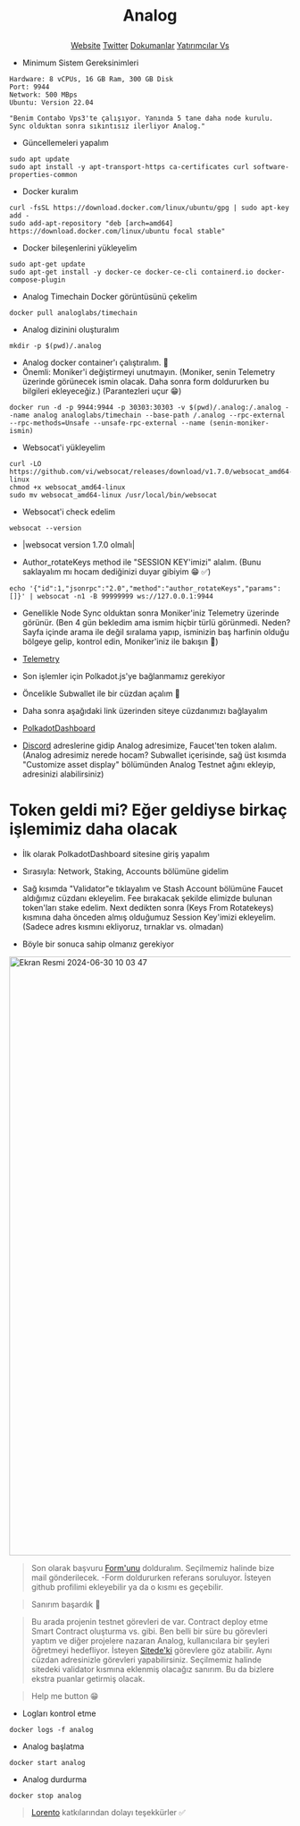 <p align="center">
</p>
<h1>
<p align="center"> Analog </p>
</h1>

<p align="center">
  <a href="https://www.analog.one/">Website</a> 
  <a href="https://x.com/OneAnalog">Twitter</a> 
  <a href="https://docs.analog.one/documentation/node-operators/introduction">Dokumanlar</a> 
  <a href="https://cryptorank.io/ico/analog#funding-rounds/">Yatırımcılar Vs</a> 
</p>



* Minimum Sistem Gereksinimleri

```console
Hardware: 8 vCPUs, 16 GB Ram, 300 GB Disk
Port: 9944
Network: 500 MBps
Ubuntu: Version 22.04

"Benim Contabo Vps3'te çalışıyor. Yanında 5 tane daha node kurulu. Sync olduktan sonra sıkıntısız ilerliyor Analog."
```


* Güncellemeleri yapalım

```console
sudo apt update
sudo apt install -y apt-transport-https ca-certificates curl software-properties-common
```

* Docker kuralım

```console
curl -fsSL https://download.docker.com/linux/ubuntu/gpg | sudo apt-key add -
sudo add-apt-repository "deb [arch=amd64] https://download.docker.com/linux/ubuntu focal stable"
```

* Docker bileşenlerini yükleyelim

```console
sudo apt-get update
sudo apt-get install -y docker-ce docker-ce-cli containerd.io docker-compose-plugin
```

* Analog Timechain Docker görüntüsünü çekelim

```console
docker pull analoglabs/timechain
```

* Analog dizinini oluşturalım
```console
mkdir -p $(pwd)/.analog
```

* Analog docker container'ı çalıştıralım. 🐅
* Önemli: Moniker'i değiştirmeyi unutmayın. (Moniker, senin Telemetry üzerinde görünecek ismin olacak. Daha sonra form doldururken bu bilgileri ekleyeceğiz.) (Parantezleri uçur 😁) 

```console
docker run -d -p 9944:9944 -p 30303:30303 -v $(pwd)/.analog:/.analog --name analog analoglabs/timechain --base-path /.analog --rpc-external --rpc-methods=Unsafe --unsafe-rpc-external --name (senin-moniker-ismin)
```


* Websocat'i yükleyelim

```console
curl -LO https://github.com/vi/websocat/releases/download/v1.7.0/websocat_amd64-linux
chmod +x websocat_amd64-linux
sudo mv websocat_amd64-linux /usr/local/bin/websocat
```

* Websocat'i check edelim

```console
websocat --version
```

* |websocat version 1.7.0 olmalı|

* Author_rotateKeys method ile "SESSION KEY'imizi" alalım. (Bunu saklayalım mı hocam dediğinizi duyar gibiyim 😁 ✅)


```console
echo '{"id":1,"jsonrpc":"2.0","method":"author_rotateKeys","params":[]}' | websocat -n1 -B 99999999 ws://127.0.0.1:9944
```


* Genellikle Node Sync olduktan sonra Moniker'iniz Telemetry üzerinde görünür. (Ben 4 gün bekledim ama ismim hiçbir türlü görünmedi. Neden? Sayfa içinde arama ile değil sıralama yapıp, isminizin baş harfinin olduğu bölgeye gelip, kontrol edin, Moniker'iniz ile bakışın 🐅) 

* [Telemetry](https://telemetry.analog.one/)




* Son işlemler için Polkadot.js'ye bağlanmamız gerekiyor
* Öncelikle Subwallet ile bir cüzdan açalım 🐅
* Daha sonra aşağıdaki link üzerinden siteye cüzdanımızı bağlayalım
* [PolkadotDashboard](https://polkadot.js.org/apps/?rpc=wss%3A%2F%2Frpc.testnet.analog.one###/accounts/)
* [Discord](https://discord.com/invite/analog/) adreslerine gidip Analog adresimize, Faucet'ten token alalım. (Analog adresimiz nerede hocam? Subwallet içerisinde, sağ üst kısımda "Customize asset display" bölümünden Analog Testnet ağını ekleyip, adresinizi alabilirsiniz)


# Token geldi mi? Eğer geldiyse birkaç işlemimiz daha olacak

* İlk olarak PolkadotDashboard sitesine giriş yapalım
* Sırasıyla: Network, Staking, Accounts bölümüne gidelim
* Sağ kısımda "Validator"e tıklayalım ve Stash Account bölümüne Faucet aldığımız cüzdanı ekleyelim. Fee bırakacak şekilde elimizde bulunan token'ları stake edelim. Next dedikten sonra (Keys From Rotatekeys) kısmına daha önceden almış olduğumuz Session Key'imizi ekleyelim. (Sadece adres kısmını ekliyoruz, tırnaklar vs. olmadan)


* Böyle bir sonuca sahip olmanız gerekiyor
<img width="1071" alt="Ekran Resmi 2024-06-30 10 03 47" src="https://github.com/kaplanbitcoin1/Analog-Node/assets/98455323/72228575-41e5-4ffa-9e73-b9108c0e5cd1">


> Son olarak başvuru [Form'unu](https://l5d87lam6fy.typeform.com/to/kwlADm6U/) dolduralım. Seçilmemiz halinde bize mail gönderilecek. -Form doldururken referans soruluyor. İsteyen github profilimi ekleyebilir ya da o kısmı es geçebilir. 


> Sanırım başardık 🐅


> Bu arada projenin testnet görevleri de var. Contract deploy etme Smart Contract oluşturma vs. gibi. Ben belli bir süre bu görevleri yaptım ve diğer projelere nazaran Analog, kullanıcılara bir şeyleri öğretmeyi hedefliyor. İsteyen [Sitede'ki](https://testnet.analog.one/#/quests/) görevlere göz atabilir. Aynı cüzdan adresinizle görevleri yapabilirsiniz. Seçilmemiz halinde sitedeki validator kısmına eklenmiş olacağız sanırım. Bu da bizlere ekstra puanlar getirmiş olacak.  


> Help me button 😁

* Logları kontrol etme
  
```console
docker logs -f analog
```
* Analog başlatma
```console
docker start analog
```
* Analog durdurma
```console
docker stop analog
```

> [Lorento](https://github.com/Lorento34/) katkılarından dolayı teşekkürler ✅
